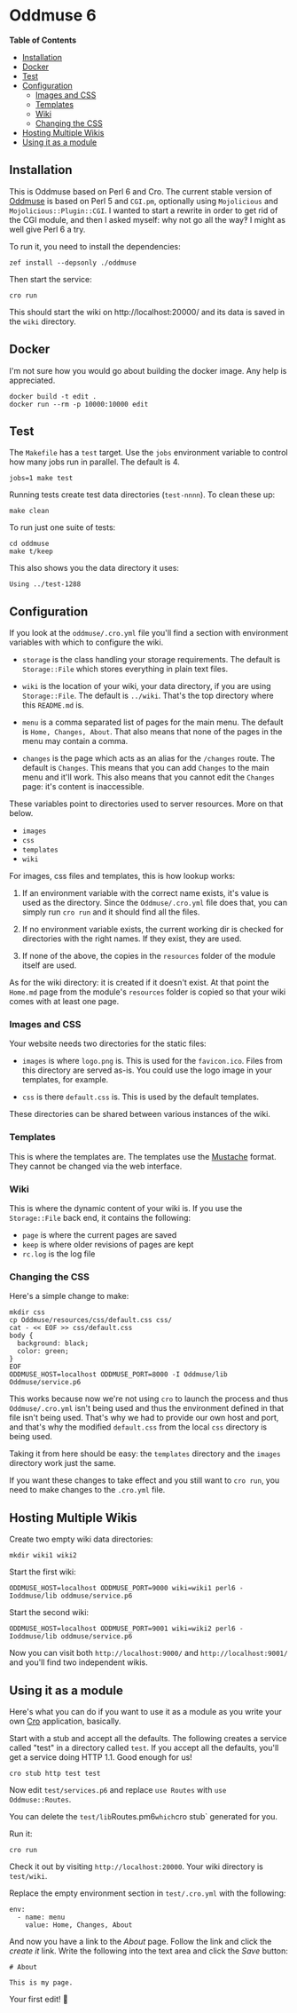 # Oddmuse 6

<!-- markdown-toc start - Don't edit this section. Run M-x markdown-toc-refresh-toc -->
**Table of Contents**

- [Installation](#installation)
- [Docker](#docker)
- [Test](#test)
- [Configuration](#configuration)
    - [Images and CSS](#images-and-css)
    - [Templates](#templates)
    - [Wiki](#wiki)
    - [Changing the CSS](#changing-the-css)
- [Hosting Multiple Wikis](#hosting-multiple-wikis)
- [Using it as a module](#using-it-as-a-module)

<!-- markdown-toc end -->

## Installation

This is Oddmuse based on Perl 6 and Cro. The current stable version of
[Oddmuse](https://oddmuse.org/) is based on Perl 5 and `CGI.pm`,
optionally using `Mojolicious` and `Mojolicious::Plugin::CGI`. I
wanted to start a rewrite in order to get rid of the CGI module, and
then I asked myself: why not go all the way‽ I might as well give Perl
6 a try.

To run it, you need to install the dependencies:

```
zef install --depsonly ./oddmuse
```

Then start the service:

```
cro run
```

This should start the wiki on http://localhost:20000/ and its data is
saved in the `wiki` directory.

## Docker

I'm not sure how you would go about building the docker image. Any
help is appreciated.

```
docker build -t edit .
docker run --rm -p 10000:10000 edit
```

## Test

The `Makefile` has a `test` target. Use the `jobs` environment
variable to control how many jobs run in parallel. The default is 4.

```
jobs=1 make test
```

Running tests create test data directories (`test-nnnn`). To clean
these up:

```
make clean
```

To run just one suite of tests:

```
cd oddmuse
make t/keep
```

This also shows you the data directory it uses:

```
Using ../test-1288
```

## Configuration

If you look at the `oddmuse/.cro.yml` file you'll find a section with
environment variables with which to configure the wiki.

* `storage` is the class handling your storage requirements. The
  default is `Storage::File` which stores everything in plain text
  files.

* `wiki` is the location of your wiki, your data directory, if you are
  using `Storage::File`. The default is `../wiki`. That's the top
  directory where this `README.md` is.

* `menu` is a comma separated list of pages for the main menu. The
  default is `Home, Changes, About`. That also means that none of the
  pages in the menu may contain a comma.

* `changes` is the page which acts as an alias for the `/changes`
  route. The default is `Changes`. This means that you can add
  `Changes` to the main menu and it'll work. This also means that you
  cannot edit the `Changes` page: it's content is inaccessible.

These variables point to directories used to server resources. More on
that below.

- `images`
- `css`
- `templates`
- `wiki`

For images, css files and templates, this is how lookup works:

1. If an environment variable with the correct name exists, it's value
   is used as the directory. Since the `Oddmuse/.cro.yml` file does
   that, you can simply run `cro run` and it should find all the
   files.

2. If no environment variable exists, the current working dir is
   checked for directories with the right names. If they exist, they
   are used.

3. If none of the above, the copies in the `resources` folder of the
   module itself are used.

As for the wiki directory: it is created if it doesn't exist. At that
point the `Home.md` page from the module's `resources` folder is
copied so that your wiki comes with at least one page.

### Images and CSS

Your website needs two directories for the static files:

* `images` is where `logo.png` is. This is used for the `favicon.ico`.
  Files from this directory are served as-is. You could use the logo
  image in your templates, for example.
   
* `css` is there `default.css` is. This is used by the default
  templates.

These directories can be shared between various instances of the wiki.

### Templates

This is where the templates are. The templates use the
[Mustache](https://mustache.github.io/) format. They cannot be changed
via the web interface.

### Wiki

This is where the dynamic content of your wiki is. If you use the
`Storage::File` back end, it contains the following:

* `page` is where the current pages are saved
* `keep` is where older revisions of pages are kept
* `rc.log` is the log file

### Changing the CSS

Here's a simple change to make:

```
mkdir css
cp Oddmuse/resources/css/default.css css/
cat - << EOF >> css/default.css
body {
  background: black;
  color: green;
}
EOF
ODDMUSE_HOST=localhost ODDMUSE_PORT=8000 -I Oddmuse/lib Oddmuse/service.p6
```

This works because now we're not using `cro` to launch the process and
thus `Oddmuse/.cro.yml` isn't being used and thus the environment
defined in that file isn't being used. That's why we had to provide
our own host and port, and that's why the modified `default.css` from
the local `css` directory is being used.

Taking it from here should be easy: the `templates` directory and the
`images` directory work just the same.

If you want these changes to take effect and you still want to `cro
run`, you need to make changes to the `.cro.yml` file.

## Hosting Multiple Wikis

Create two empty wiki data directories:

```
mkdir wiki1 wiki2
```

Start the first wiki:

```
ODDMUSE_HOST=localhost ODDMUSE_PORT=9000 wiki=wiki1 perl6 -Ioddmuse/lib oddmuse/service.p6
```

Start the second wiki:

```
ODDMUSE_HOST=localhost ODDMUSE_PORT=9001 wiki=wiki2 perl6 -Ioddmuse/lib oddmuse/service.p6
```

Now you can visit both `http://localhost:9000/` and
`http://localhost:9001/` and you'll find two independent wikis.

## Using it as a module

Here's what you can do if you want to use it as a module as you write
your own [Cro](https://cro.services/) application, basically.

Start with a stub and accept all the defaults. The following creates a
service called "test" in a directory called `test`. If you accept all
the defaults, you'll get a service doing HTTP 1.1. Good enough for us!

```
cro stub http test test
```

Now edit `test/services.p6` and replace `use Routes` with `use
Oddmuse::Routes`.

You can delete the `test/lib`Routes.pm6` which `cro stub` generated
for you.

Run it:

```
cro run
```

Check it out by visiting `http://localhost:20000`. Your wiki directory
is `test/wiki`.

Replace the empty environment section in `test/.cro.yml` with the
following:

```
env:
  - name: menu
    value: Home, Changes, About
```

And now you have a link to the *About* page. Follow the link and click
the *create it* link. Write the following into the text area and click
the *Save* button:

```
# About

This is my page.
```

Your first edit! 🎉
